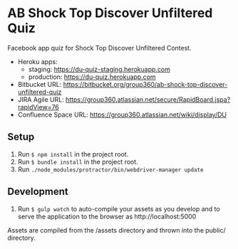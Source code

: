 # AB Shock Top Discover Unfiltered Quiz

Facebook app quiz for Shock Top Discover Unfiltered Contest.

* Heroku apps:
    * staging: https://du-quiz-staging.herokuapp.com
    * production: https://du-quiz.herokuapp.com
* Bitbucket URL: https://bitbucket.org/group360/ab-shock-top-discover-unfiltered-quiz
* JIRA Agile URL: https://group360.atlassian.net/secure/RapidBoard.jspa?rapidView=76
* Confluence Space URL: https://group360.atlassian.net/wiki/display/DU

## Setup

1. Run `$ npm install` in the project root.
1. Run `$ bundle install` in the project root.
1. Run `./node_modules/protractor/bin/webdriver-manager update`

## Development

1. Run `$ gulp watch` to auto-compile your assets as you develop and to
   serve the application to the browser as http://localhost:5000

Assets are compiled from the /assets directory and thrown into the public/
directory.
